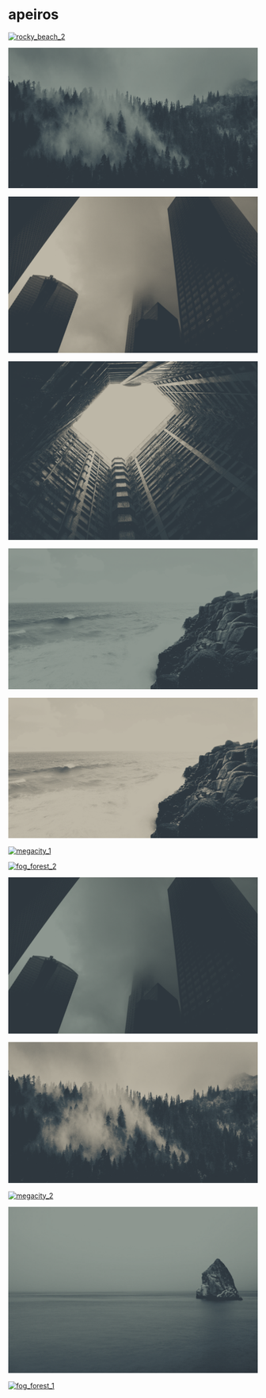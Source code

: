 # apeiros

<a href="rocky_beach_2.png"><img alt="rocky_beach_2" src="rocky_beach_2.png"></a>

<a href="fog_forest_alt_2.png"><img alt="fog_forest_alt_2" src="fog_forest_alt_2.png"></a>

<a href="skyscraper_1.png"><img alt="skyscraper_1" src="skyscraper_1.png"></a>

<a href="abandoned_buildings_1.png"><img alt="abandoned_buildings_1" src="abandoned_buildings_1.png"></a>

<a href="ocean_front_2.png"><img alt="ocean_front_2" src="ocean_front_2.png"></a>

<a href="ocean_front_1.png"><img alt="ocean_front_1" src="ocean_front_1.png"></a>

<a href="megacity_1.png"><img alt="megacity_1" src="megacity_1.png"></a>

<a href="fog_forest_2.png"><img alt="fog_forest_2" src="fog_forest_2.png"></a>

<a href="skyscraper_2.png"><img alt="skyscraper_2" src="skyscraper_2.png"></a>

<a href="fog_forest_alt_1.png"><img alt="fog_forest_alt_1" src="fog_forest_alt_1.png"></a>

<a href="megacity_2.png"><img alt="megacity_2" src="megacity_2.png"></a>

<a href="rock_2.png"><img alt="rock_2" src="rock_2.png"></a>

<a href="fog_forest_1.png"><img alt="fog_forest_1" src="fog_forest_1.png"></a>


